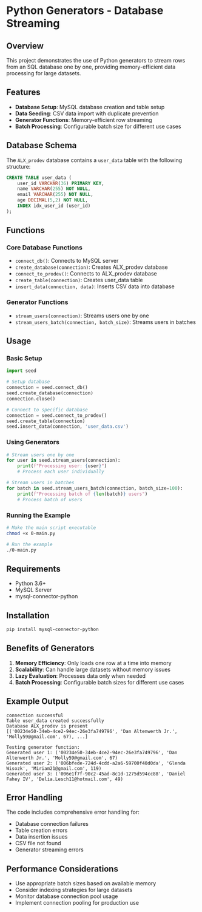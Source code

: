 # Python Generators - Database Streaming

## Overview

This project demonstrates the use of Python generators to stream rows from an SQL database one by one, providing memory-efficient data processing for large datasets.

## Features

- **Database Setup**: MySQL database creation and table setup
- **Data Seeding**: CSV data import with duplicate prevention
- **Generator Functions**: Memory-efficient row streaming
- **Batch Processing**: Configurable batch size for different use cases

## Database Schema

The `ALX_prodev` database contains a `user_data` table with the following structure:

```sql
CREATE TABLE user_data (
    user_id VARCHAR(36) PRIMARY KEY,
    name VARCHAR(255) NOT NULL,
    email VARCHAR(255) NOT NULL,
    age DECIMAL(5,2) NOT NULL,
    INDEX idx_user_id (user_id)
);
```

## Functions

### Core Database Functions

- `connect_db()`: Connects to MySQL server
- `create_database(connection)`: Creates ALX_prodev database
- `connect_to_prodev()`: Connects to ALX_prodev database
- `create_table(connection)`: Creates user_data table
- `insert_data(connection, data)`: Inserts CSV data into database

### Generator Functions

- `stream_users(connection)`: Streams users one by one
- `stream_users_batch(connection, batch_size)`: Streams users in batches

## Usage

### Basic Setup

```python
import seed

# Setup database
connection = seed.connect_db()
seed.create_database(connection)
connection.close()

# Connect to specific database
connection = seed.connect_to_prodev()
seed.create_table(connection)
seed.insert_data(connection, 'user_data.csv')
```

### Using Generators

```python
# Stream users one by one
for user in seed.stream_users(connection):
    print(f"Processing user: {user}")
    # Process each user individually

# Stream users in batches
for batch in seed.stream_users_batch(connection, batch_size=100):
    print(f"Processing batch of {len(batch)} users")
    # Process batch of users
```

### Running the Example

```bash
# Make the main script executable
chmod +x 0-main.py

# Run the example
./0-main.py
```

## Requirements

- Python 3.6+
- MySQL Server
- mysql-connector-python

## Installation

```bash
pip install mysql-connector-python
```

## Benefits of Generators

1. **Memory Efficiency**: Only loads one row at a time into memory
2. **Scalability**: Can handle large datasets without memory issues
3. **Lazy Evaluation**: Processes data only when needed
4. **Batch Processing**: Configurable batch sizes for different use cases

## Example Output

```
connection successful
Table user_data created successfully
Database ALX_prodev is present 
[('00234e50-34eb-4ce2-94ec-26e3fa749796', 'Dan Altenwerth Jr.', 'Molly59@gmail.com', 67), ...]

Testing generator function:
Generated user 1: ('00234e50-34eb-4ce2-94ec-26e3fa749796', 'Dan Altenwerth Jr.', 'Molly59@gmail.com', 67)
Generated user 2: ('006bfede-724d-4cdd-a2a6-59700f40d0da', 'Glenda Wisozk', 'Miriam21@gmail.com', 119)
Generated user 3: ('006e1f7f-90c2-45ad-8c1d-1275d594cc88', 'Daniel Fahey IV', 'Delia.Lesch11@hotmail.com', 49)
```

## Error Handling

The code includes comprehensive error handling for:
- Database connection failures
- Table creation errors
- Data insertion issues
- CSV file not found
- Generator streaming errors

## Performance Considerations

- Use appropriate batch sizes based on available memory
- Consider indexing strategies for large datasets
- Monitor database connection pool usage
- Implement connection pooling for production use 